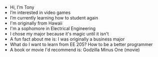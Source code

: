- Hi, I’m Tony
- I’m interested in video games
- I’m currently learning how to student again
- I'm originally from Hawaii
- I'm a sophomore in Electrical Engineering
- I chose my major because it's magic until it isn't
- A fun fact about me is: I was originally a business major
- What do I want to learn from EE 205? How to be a better programmer
- A book or movie I'd recommend is:  Godzilla Minus One (movie)

<!--
**Tonyl73/Tonyl73** is a ✨ _special_ ✨ repository because its `README.md` (this file) appears on your GitHub profile.

Here are some ideas to get you started:

- 🔭 I’m currently working on ...
- 🌱 I’m currently learning ...
- 👯 I’m looking to collaborate on ...
- 🤔 I’m looking for help with ...
- 💬 Ask me about ...
- 📫 How to reach me: ...
- 😄 Pronouns: ...
- ⚡ Fun fact: ...
-->
